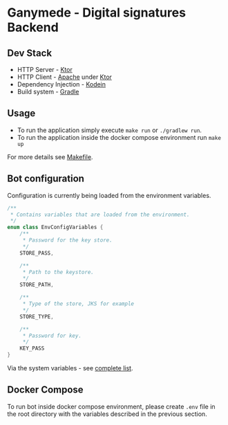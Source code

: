 # Ganymede - Digital signatures Backend


## Dev Stack
* HTTP Server - [Ktor](https://ktor.io/)
* HTTP Client - [Apache](https://ktor.io/clients/http-client/engines.html) under [Ktor](https://ktor.io/)
* Dependency Injection - [Kodein](https://github.com/Kodein-Framework/Kodein-DI)
* Build system - [Gradle](https://gradle.org/)

## Usage
* To run the application simply execute `make run` or `./gradlew run`.
* To run the application inside the docker compose environment run `make up`

For more details see [Makefile](Makefile).


## Bot configuration
Configuration is currently being loaded from the environment variables.

```kotlin
/**
 * Contains variables that are loaded from the environment.
 */
enum class EnvConfigVariables {
    /**
     * Password for the key store.
     */
    STORE_PASS,

    /**
     * Path to the keystore.
     */
    STORE_PATH,

    /**
     * Type of the store, JKS for example
     */
    STORE_TYPE,

    /**
     * Password for key.
     */
    KEY_PASS
}
```

Via the system variables - see [complete list](src/main/kotlin/com/wire/ganymede/setup/EnvConfigVariables.kt).

## Docker Compose
To run bot inside docker compose environment,
please create `.env` file in the root directory with the variables described in the previous section.
